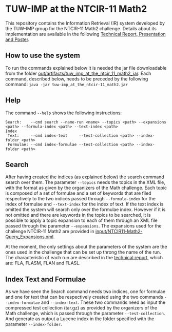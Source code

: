 TUW-IMP at the NTCIR-11 Math2
=============================

This repository contains the Information Retrieval (IR) system developed by the TUW-IMP group for the NTCIR-11 Math2 challenge. 
Details about its implementation are available in the following 
[Technical Report, Presentation and Poster](https://www.researchgate.net/publication/269988341).

How to use the system
---------------------

To run the commands explained below it is needed the jar file downloadable from the folder 
[out/artifacts/tuw_imp_at_the_ntcir_11_math2_jar](https://github.com/aldolipani/TUW-IMP_at_the_NTCIR-11_Math2/tree/master/out/artifacts/tuw_imp_at_the_ntcir_11_math2_jar).
Each command, described below, needs to be preceded by the following command: `java -jar tuw-imp_at_the_ntcir-11_math2.jar`

Help
----

The command `--help` shows the following instructions:

```
Search:    --cmd search --name-run <name> --topics <path> --expansions <path> --formula-index <path> --text-index <path>
Index
 Text:     --cmd index-text     --test-collection <path> --index-folder <path>
 Formulae: --cmd index-formulae --test-collection <path> --index-folder <path>
```

Search
------
After having created the indices (as explained below) the search command search over them. The parameter `--topics` needs the 
topics in the XML file, with the format as given by the organizers of the Math challenge. Each topic is composed of a set
of formulae and a set of keywords that are filed respectively to the two indices passed through `--formula-index` for the
index of formulae and `--text-index` for the index of text.
If the text index is omitted the system will search only over the formulae index. However if it is not omitted and there are 
keywords in the topics to be searched, it is possible to apply a topic expansion to each of them through an XML file passed 
through the parameter `--expansions`.
The expansions used for the challenge NTCIR-11 Math2 are provided in
[input/NTCIR11-Math2-Query_Expansions.xml](https://github.com/aldolipani/TUW-IMP_at_the_NTCIR-11_Math2/blob/master/input/NTCIR11-Math2-Query_Expansions.xml).

At the moment, the only settings about the parameters of the system are the ones used in the challenge that can be set up 
throng the name of the run. The characteristic of each run are described in the 
[technical report](https://www.researchgate.net/publication/269988341), 
which are: FLA, FLASM, FLAN and FLASL.

Index Text and Formulae
-----------------------
As we have seen the Search command needs two indices, one for formulae and one for text that can be respectively created using the 
two commands `--index-formulae` and `--index-text`. These two commands need as input the compressed test collection (tar.gz) 
as provided by the organizers of the Math challenge, which is passed through the parameter `--test-collection`.
And generate as output a Lucene index in the folder specified with the parameter `--index-folder`.

